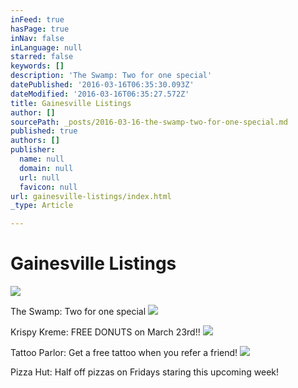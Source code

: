 ```yaml
---
inFeed: true
hasPage: true
inNav: false
inLanguage: null
starred: false
keywords: []
description: 'The Swamp: Two for one special'
datePublished: '2016-03-16T06:35:30.093Z'
dateModified: '2016-03-16T06:35:27.572Z'
title: Gainesville Listings
author: []
sourcePath: _posts/2016-03-16-the-swamp-two-for-one-special.md
published: true
authors: []
publisher:
  name: null
  domain: null
  url: null
  favicon: null
url: gainesville-listings/index.html
_type: Article

---
```

# Gainesville Listings
![](https://the-grid-user-content.s3-us-west-2.amazonaws.com/6c3cefb7-69b8-496e-ad17-5962f370f28e.jpg)

The Swamp: Two for one special
![](https://the-grid-user-content.s3-us-west-2.amazonaws.com/04012e44-1d2f-426f-8307-9b5d83746a34.jpg)

Krispy Kreme: FREE DONUTS  on March 23rd!!
![](https://the-grid-user-content.s3-us-west-2.amazonaws.com/da88e1d3-729b-4d39-a13f-cbdcfa0d04ec.jpg)

Tattoo Parlor: Get a free tattoo when you refer a friend!
![](https://the-grid-user-content.s3-us-west-2.amazonaws.com/16dd569b-ff70-4c0f-bd13-0cb49c89bc2d.jpg)

Pizza Hut: Half off pizzas on Fridays staring this upcoming week!